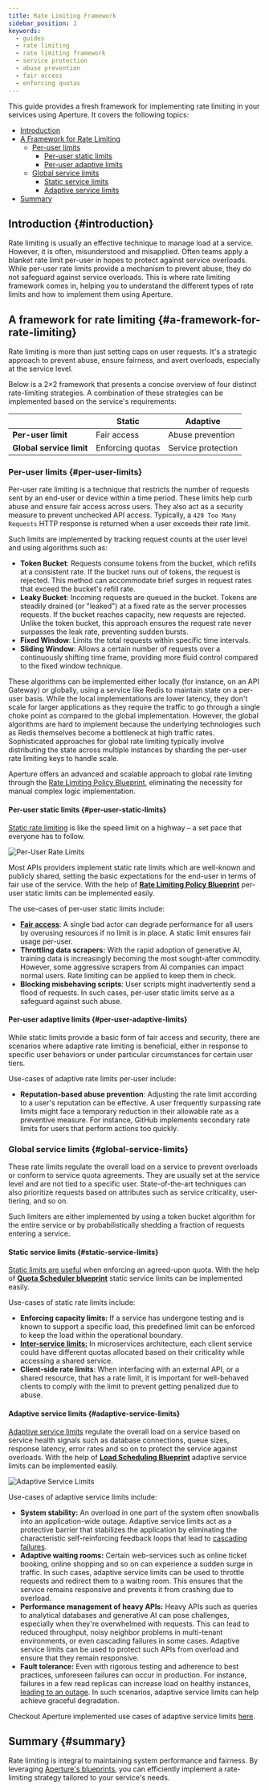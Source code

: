 ```yaml
---
title: Rate Limiting Framework
sidebar_position: 1
keywords:
  - guides
  - rate limiting
  - rate limiting framework
  - service protection
  - abuse prevention
  - fair access
  - enforcing quotas
---
```


This guide provides a fresh framework for implementing rate limiting in your
services using Aperture. It covers the following topics:

- [Introduction](#introduction)
- [A Framework for Rate Limiting](#a-framework-for-rate-limiting)
  - [Per-user limits](#per-user-limits)
    - [Per-user static limits](#per-user-static-limits)
    - [Per-user adaptive limits](#per-user-adaptive-limits)
  - [Global service limits](#global-service-limits)
    - [Static service limits](#static-service-limits)
    - [Adaptive service limits](#adaptive-service-limits)
- [Summary](#summary)

## Introduction {#introduction}

Rate limiting is usually an effective technique to manage load at a service.
However, it is often, misunderstood and misapplied. Often teams apply a blanket
rate limit per-user in hopes to protect against service overloads. While
per-user rate limits provide a mechanism to prevent abuse, they do not safeguard
against service overloads. This is where rate limiting framework comes in,
helping you to understand the different types of rate limits and how to
implement them using Aperture.

## A framework for rate limiting {#a-framework-for-rate-limiting}

Rate limiting is more than just setting caps on user requests. It's a strategic
approach to prevent abuse, ensure fairness, and avert overloads, especially at
the service level.

Below is a 2×2 framework that presents a concise overview of four distinct
rate-limiting strategies. A combination of these strategies can be implemented
based on the service's requirements:

|                          | Static           | Adaptive           |
| ------------------------ | ---------------- | ------------------ |
| **Per-user limit**       | Fair access      | Abuse prevention   |
| **Global service limit** | Enforcing quotas | Service protection |

### Per-user limits {#per-user-limits}

Per-user rate limiting is a technique that restricts the number of requests sent
by an end-user or device within a time period. These limits help curb abuse and
ensure fair access across users. They also act as a security measure to prevent
unchecked API access. Typically, a `429 Too Many Requests` HTTP response is
returned when a user exceeds their rate limit.

Such limits are implemented by tracking request counts at the user level and
using algorithms such as:

- **Token Bucket**: Requests consume tokens from the bucket, which refills at a
  consistent rate. If the bucket runs out of tokens, the request is rejected.
  This method can accommodate brief surges in request rates that exceed the
  bucket's refill rate.
- **Leaky Bucket**: Incoming requests are queued in the bucket. Tokens are
  steadily drained (or "leaked") at a fixed rate as the server processes
  requests. If the bucket reaches capacity, new requests are rejected. Unlike
  the token bucket, this approach ensures the request rate never surpasses the
  leak rate, preventing sudden bursts.
- **Fixed Window**: Limits the total requests within specific time intervals.
- **Sliding Window**: Allows a certain number of requests over a continuously
  shifting time frame, providing more fluid control compared to the fixed window
  technique.

<!-- vale off -->

These algorithms can be implemented either locally (for instance, on an API
Gateway) or globally, using a service like Redis to maintain state on a per-user
basis. While the local implementations are lower latency, they don't scale for
larger applications as they require the traffic to go through a single choke
point as compared to the global implementation. However, the global algorithms
are hard to implement because the underlying technologies such as Redis
themselves become a bottleneck at high traffic rates. Sophisticated approaches
for global rate limiting typically involve distributing the state across
multiple instances by sharding the per-user rate limiting keys to handle scale.

<!-- vale on -->

Aperture offers an advanced and scalable approach to global rate limiting
through the
[Rate Limiting Policy Blueprint](/reference/blueprints/rate-limiting/base.md),
eliminating the necessity for manual complex logic implementation.

#### Per-user static limits {#per-user-static-limits}

[Static rate limiting](/use-cases/rate-limiting/static-rate-limiting.md) is like
the speed limit on a highway – a set pace that everyone has to follow.

![Per-User Rate Limits](./assets/per-user-limits.svg)

Most APIs providers implement static rate limits which are well-known and
publicly shared, setting the basic expectations for the end-user in terms of
fair use of the service. With the help of
**[Rate Limiting Policy Blueprint](/reference/blueprints/rate-limiting/base.md)**
per-user static limits can be implemented easily.

The use-cases of per-user static limits include:

- **[Fair access](/use-cases/rate-limiting/static-rate-limiting.md)**: A single
  bad actor can degrade performance for all users by overusing resources if no
  limit is in place. A static limit ensures fair usage per-user.
- **Throttling data scrapers:** With the rapid adoption of generative AI,
  training data is increasingly becoming the most sought-after commodity.
  However, some aggressive scrapers from AI companies can impact normal users.
  Rate limiting can be applied to keep them in check.
- **Blocking misbehaving scripts**: User scripts might inadvertently send a
  flood of requests. In such cases, per-user static limits serve as a safeguard
  against such abuse.

#### Per-user adaptive limits {#per-user-adaptive-limits}

While static limits provide a basic form of fair access and security, there are
scenarios where adaptive rate limiting is beneficial, either in response to
specific user behaviors or under particular circumstances for certain user
tiers.

Use-cases of adaptive rate limits per-user include:

- **Reputation-based abuse prevention**: Adjusting the rate limit according to a
  user's reputation can be effective. A user frequently surpassing rate limits
  might face a temporary reduction in their allowable rate as a preventive
  measure. For instance, GitHub implements secondary rate limits for users that
  perform actions too quickly.

### Global service limits {#global-service-limits}

These rate limits regulate the overall load on a service to prevent overloads or
conform to service quota agreements. They are usually set at the service level
and are not tied to a specific user. State-of-the-art techniques can also
prioritize requests based on attributes such as service criticality,
user-tiering, and so on.

Such limiters are either implemented by using a token bucket algorithm for the
entire service or by probabilistically shedding a fraction of requests entering
a service.

#### Static service limits {#static-service-limits}

[Static limits are useful](/use-cases/managing-quotas/inter-service-rate-limiting.md)
when enforcing an agreed-upon quota. With the help of
**[Quota Scheduler blueprint](/reference/blueprints/quota-scheduling/base.md)**
static service limits can be implemented easily.

Use-cases of static rate limits include:

- **Enforcing capacity limits:** If a service has undergone testing and is known
  to support a specific load, this predefined limit can be enforced to keep the
  load within the operational boundary.
- **[Inter-service limits:](/use-cases/managing-quotas/inter-service-rate-limiting.md)**
  In microservices architecture, each client service could have different quotas
  allocated based on their criticality while accessing a shared service.
- **Client-side rate limits**: When interfacing with an external API, or a
  shared resource, that has a rate limit, it is important for well-behaved
  clients to comply with the limit to prevent getting penalized due to abuse.

#### Adaptive service limits {#adaptive-service-limits}

[Adaptive service limits](/use-cases/adaptive-service-protection/adaptive-service-protection.md)
regulate the overall load on a service based on service health signals such as
database connections, queue sizes, response latency, error rates and so on to
protect the service against overloads. With the help of
**[Load Scheduling Blueprint](/reference/blueprints/load-scheduling/load-scheduling.md)**
adaptive service limits can be implemented easily.

![Adaptive Service Limits](./assets/adaptive-service-limits.svg)

Use-cases of adaptive service limits include:

- **System stability:** An overload in one part of the system often snowballs
  into an application-wide outage. Adaptive service limits act as a protective
  barrier that stabilizes the application by eliminating the characteristic
  self-reinforcing feedback loops that lead to
  [cascading failures](https://www.usenix.org/publications/loginonline/metastable-failures-wild).
- **Adaptive waiting rooms:** Certain web-services such as online ticket
  booking, online shopping and so on can experience a sudden surge in traffic.
  In such cases, adaptive service limits can be used to throttle requests and
  redirect them to a waiting room. This ensures that the service remains
  responsive and prevents it from crashing due to overload.
- **Performance management of heavy APIs:** Heavy APIs such as queries to
  analytical databases and generative AI can pose challenges, especially when
  they're overwhelmed with requests. This can lead to reduced throughput, noisy
  neighbor problems in multi-tenant environments, or even cascading failures in
  some cases. Adaptive service limits can be used to protect such APIs from
  overload and ensure that they remain responsive.
- **Fault tolerance:** Even with rigorous testing and adherence to best
  practices, unforeseen failures can occur in production. For instance, failures
  in a few read replicas can increase load on healthy instances,
  [leading to an outage](https://github.blog/2021-12-01-github-availability-report-november-2021/#november-27-2040-utc-lasting-2-hours-and-50-minutes).
  In such scenarios, adaptive service limits can help achieve graceful
  degradation.

Checkout Aperture implemented use cases of adaptive service limits
[here](/use-cases/adaptive-service-protection/adaptive-service-protection.md).

## Summary {#summary}

Rate limiting is integral to maintaining system performance and fairness. By
leveraging [Aperture's blueprints](/reference/blueprints/blueprints.md), you can
efficiently implement a rate-limiting strategy tailored to your service's needs.
